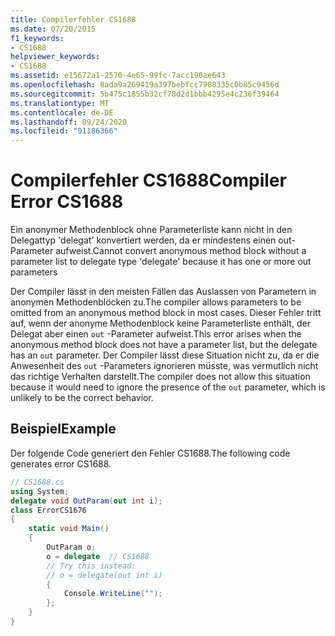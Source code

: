 ```yaml
---
title: Compilerfehler CS1688
ms.date: 07/20/2015
f1_keywords:
- CS1688
helpviewer_keywords:
- CS1688
ms.assetid: e15672a1-2570-4e65-99fc-7acc190ae643
ms.openlocfilehash: 8ada9a269419a397bebfcc7908335c0b85c9456d
ms.sourcegitcommit: 5b475c1855b32cf78d2d1bbb4295e4c236f39464
ms.translationtype: MT
ms.contentlocale: de-DE
ms.lasthandoff: 09/24/2020
ms.locfileid: "91186366"
---
```

# <a name="compiler-error-cs1688"></a><span data-ttu-id="42bec-102">Compilerfehler CS1688</span><span class="sxs-lookup"><span data-stu-id="42bec-102">Compiler Error CS1688</span></span>

<span data-ttu-id="42bec-103">Ein anonymer Methodenblock ohne Parameterliste kann nicht in den Delegattyp 'delegat' konvertiert werden, da er mindestens einen out-Parameter aufweist.</span><span class="sxs-lookup"><span data-stu-id="42bec-103">Cannot convert anonymous method block without a parameter list to delegate type 'delegate' because it has one or more out parameters</span></span>  
  
 <span data-ttu-id="42bec-104">Der Compiler lässt in den meisten Fällen das Auslassen von Parametern in anonymen Methodenblöcken zu.</span><span class="sxs-lookup"><span data-stu-id="42bec-104">The compiler allows parameters to be omitted from an anonymous method block in most cases.</span></span> <span data-ttu-id="42bec-105">Dieser Fehler tritt auf, wenn der anonyme Methodenblock keine Parameterliste enthält, der Delegat aber einen `out` -Parameter aufweist.</span><span class="sxs-lookup"><span data-stu-id="42bec-105">This error arises when the anonymous method block does not have a parameter list, but the delegate has an `out` parameter.</span></span> <span data-ttu-id="42bec-106">Der Compiler lässt diese Situation nicht zu, da er die Anwesenheit des `out` -Parameters ignorieren müsste, was vermutlich nicht das richtige Verhalten darstellt.</span><span class="sxs-lookup"><span data-stu-id="42bec-106">The compiler does not allow this situation because it would need to ignore the presence of the `out` parameter, which is unlikely to be the correct behavior.</span></span>  
  
## <a name="example"></a><span data-ttu-id="42bec-107">Beispiel</span><span class="sxs-lookup"><span data-stu-id="42bec-107">Example</span></span>  

 <span data-ttu-id="42bec-108">Der folgende Code generiert den Fehler CS1688.</span><span class="sxs-lookup"><span data-stu-id="42bec-108">The following code generates error CS1688.</span></span>  
  
```csharp  
// CS1688.cs  
using System;  
delegate void OutParam(out int i);  
class ErrorCS1676  
{  
    static void Main()
    {  
        OutParam o;  
        o = delegate  // CS1688  
        // Try this instead:  
        // o = delegate(out int i)  
        {
            Console.WriteLine("");  
        };  
    }  
}  
```
